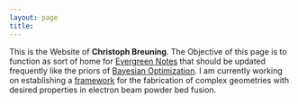 ```yaml
---
layout: page
title: 
---
```


This is the Website of **Christoph Breuning**. The Objective of this page is to function as sort of home for [Evergreen Notes](https://notes.andymatuschak.org/Evergreen_notes) that should be updated frequently like the priors of [Bayesian Optimization](https://en.wikipedia.org/wiki/Bayesian_optimization). I am currently working on establishing a [framework](https://theexitstrategy.github.io/framework) for the fabrication of complex geometries with desired properties in electron beam powder bed fusion.



